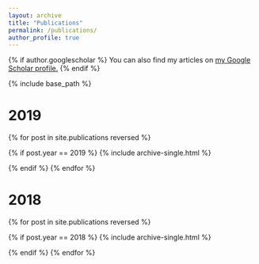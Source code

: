 ```yaml
---
layout: archive
title: "Publications"
permalink: /publications/
author_profile: true
---
```


{% if author.googlescholar %}
  You can also find my articles on <u><a href="{{author.googlescholar}}">my Google Scholar profile</a>.</u>
{% endif %}

{% include base_path %}
<h1>2019</h1>



{% for post in site.publications reversed %}
  
  {% if post.year == 2019 %}
  {% include archive-single.html  %}
  
  {% endif %}
{% endfor %}

<h1>2018</h1>



{% for post in site.publications reversed %}
  
  {% if post.year == 2018 %}
  {% include archive-single.html  %}
  
  {% endif %}
{% endfor %}



